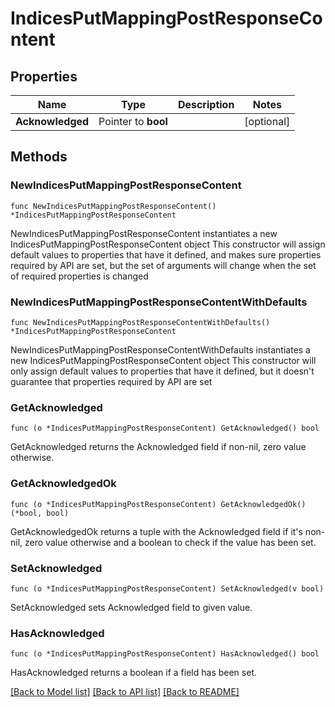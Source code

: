 # IndicesPutMappingPostResponseContent

## Properties

Name | Type | Description | Notes
------------ | ------------- | ------------- | -------------
**Acknowledged** | Pointer to **bool** |  | [optional] 

## Methods

### NewIndicesPutMappingPostResponseContent

`func NewIndicesPutMappingPostResponseContent() *IndicesPutMappingPostResponseContent`

NewIndicesPutMappingPostResponseContent instantiates a new IndicesPutMappingPostResponseContent object
This constructor will assign default values to properties that have it defined,
and makes sure properties required by API are set, but the set of arguments
will change when the set of required properties is changed

### NewIndicesPutMappingPostResponseContentWithDefaults

`func NewIndicesPutMappingPostResponseContentWithDefaults() *IndicesPutMappingPostResponseContent`

NewIndicesPutMappingPostResponseContentWithDefaults instantiates a new IndicesPutMappingPostResponseContent object
This constructor will only assign default values to properties that have it defined,
but it doesn't guarantee that properties required by API are set

### GetAcknowledged

`func (o *IndicesPutMappingPostResponseContent) GetAcknowledged() bool`

GetAcknowledged returns the Acknowledged field if non-nil, zero value otherwise.

### GetAcknowledgedOk

`func (o *IndicesPutMappingPostResponseContent) GetAcknowledgedOk() (*bool, bool)`

GetAcknowledgedOk returns a tuple with the Acknowledged field if it's non-nil, zero value otherwise
and a boolean to check if the value has been set.

### SetAcknowledged

`func (o *IndicesPutMappingPostResponseContent) SetAcknowledged(v bool)`

SetAcknowledged sets Acknowledged field to given value.

### HasAcknowledged

`func (o *IndicesPutMappingPostResponseContent) HasAcknowledged() bool`

HasAcknowledged returns a boolean if a field has been set.


[[Back to Model list]](../README.md#documentation-for-models) [[Back to API list]](../README.md#documentation-for-api-endpoints) [[Back to README]](../README.md)


